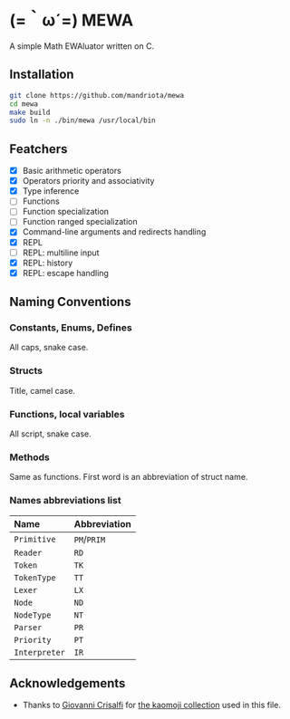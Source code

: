 # (=​｀ω´=) MEWA
A simple Math EWAluator written on C.

## Installation
```sh
git clone https://github.com/mandriota/mewa
cd mewa
make build
sudo ln -n ./bin/mewa /usr/local/bin
```

## Featchers
- [x] Basic arithmetic operators
- [x] Operators priority and associativity
- [x] Type inference
- [ ] Functions
- [ ] Function specialization
- [ ] Function ranged specialization
- [x] Command-line arguments and redirects handling
- [x] REPL
- [ ] REPL: multiline input
- [x] REPL: history
- [x] REPL: escape handling

## Naming Conventions
### Constants, Enums, Defines
All caps, snake case.

### Structs
Title, camel case.

### Functions, local variables
All script, snake case.

### Methods
Same as functions. First word is an abbreviation of struct name.

### Names abbreviations list
| Name          | Abbreviation |
|:--------------|:-------------|
| `Primitive`   | `PM`/`PRIM`  |
| `Reader`      | `RD`         |
| `Token`       | `TK`         |
| `TokenType`   | `TT`         |
| `Lexer`       | `LX`         |
| `Node`        | `ND`         |
| `NodeType`    | `NT`         |
| `Parser`      | `PR`         |
| `Priority`    | `PT`         |
| `Interpreter` | `IR`         |

## Acknowledgements
- Thanks to [Giovanni Crisalfi](https://github.com/gicrisf) for [the kaomoji collection](https://github.com/gicrisf/kaomel) used in this file.
